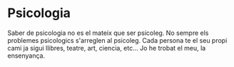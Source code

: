 # Psicologia

Saber de psicologia no es el mateix que ser psicoleg. No sempre els problemes psicologics s'arreglen al psicoleg. Cada persona te el seu propi cami ja sigui llibres, teatre, art, ciencia, etc... Jo he trobat el meu, la ensenyança.